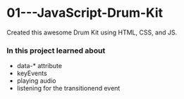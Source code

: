 # 01---JavaScript-Drum-Kit

Created this awesome Drum Kit using HTML, CSS, and JS. 

### In this project learned about 
- data-* attribute
-  keyEvents
-  playing audio
-  listening for the transitionend event
